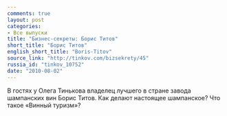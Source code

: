 ```yaml
---
comments: true
layout: post
categories:
- Все выпуски
title: "Бизнес-секреты: Борис Титов"
short_title: "Борис Титов"
english_short_title: "Boris-Titov"
source_link: "http://tinkov.com/bizsekrety/45"
russia_id: "tinkov_10752"
date: "2010-08-02"
---
```

В гостях у Олега Тинькова владелец лучшего в стране завода шампанских вин Борис Титов. Как делают настоящее шампанское? Что такое «Винный туризм»?
